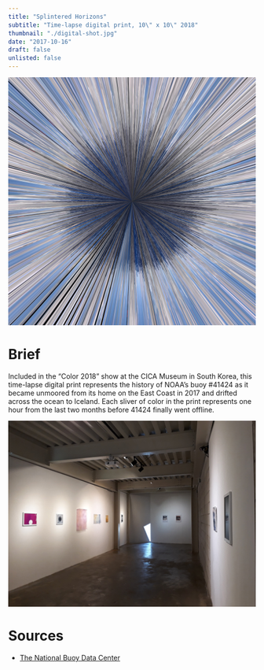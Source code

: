 ```yaml
---
title: "Splintered Horizons"
subtitle: "Time-lapse digital print, 10\" x 10\" 2018"
thumbnail: "./digital-shot.jpg"
date: "2017-10-16"
draft: false
unlisted: false
---
```


![](digital-shot.jpg)

# Brief

Included in the “Color 2018” show at the CICA Museum in South Korea, this time-lapse digital print represents the history of NOAA’s buoy #41424 as it became unmoored from its home on the East Coast in 2017 and drifted across the ocean to Iceland. Each sliver of color in the print represents one hour from the last two months before 41424 finally went offline.

![](gallery-shot.jpg)

# Sources

- [The National Buoy Data Center](http://www.ndbc.noaa.gov/buoycams.shtml)
